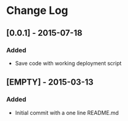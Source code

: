 # Change Log

## [0.0.1] - 2015-07-18

### Added
* Save code with working deployment script


## [EMPTY] - 2015-03-13 
### Added
* Initial commit with a one line README.md
